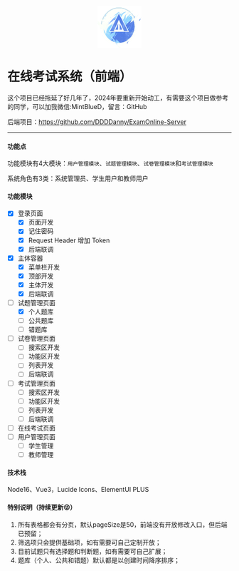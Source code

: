 <div>
  <p align="center"><img src="src/images/ExamOnlineLogo.png" style="zoom:20%;width:20%;" /></p>
</div>

# 在线考试系统（前端）

这个项目已经拖延了好几年了，2024年要重新开始动工，有需要这个项目做参考的同学，可以加我微信:MintBlueD，留言：GitHub  

后端项目：https://github.com/DDDDanny/ExamOnline-Server

---

#### 功能点

功能模块有4大模块：`用户管理模块`、`试题管理模块`、`试卷管理模块`和`考试管理模块`

系统角色有3类：系统管理员、学生用户和教师用户

#### 功能模块

- [x] 登录页面
  - [x] 页面开发
  - [x] 记住密码
  - [x] Request Header 增加 Token
  - [x] 后端联调
- [x] 主体容器
  - [x] 菜单栏开发
  - [x] 顶部开发
  - [x] 主体开发
  - [x] 后端联调
- [ ] 试题管理页面
  - [x] 个人题库
  - [ ] 公共题库
  - [ ] 错题库
- [ ] 试卷管理页面
  - [ ] 搜索区开发
  - [ ] 功能区开发
  - [ ] 列表开发
  - [ ] 后端联调
- [ ] 考试管理页面
  - [ ] 搜索区开发
  - [ ] 功能区开发
  - [ ] 列表开发
  - [ ] 后端联调
- [ ] 在线考试页面
- [ ] 用户管理页面
  - [ ] 学生管理
  - [ ] 教师管理

#### 技术栈

Node16、Vue3，Lucide Icons、ElementUI PLUS

#### 特别说明（持续更新😜）

1. 所有表格都会有分页，默认pageSize是50，前端没有开放修改入口，但后端已预留；
2. 筛选项只会提供基础项，如有需要可自己定制开放；
3. 目前试题只有选择题和判断题，如有需要可自己扩展；
3. 题库（个人、公共和错题）默认都是以创建时间降序排序；

